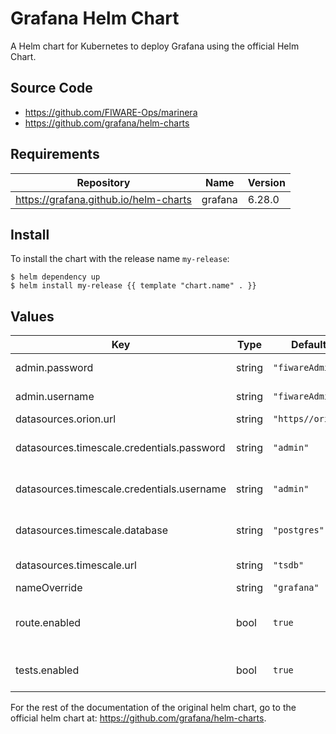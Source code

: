 # Grafana Helm Chart

A Helm chart for Kubernetes to deploy Grafana using the official Helm Chart.

## Source Code

* <https://github.com/FIWARE-Ops/marinera>
* <https://github.com/grafana/helm-charts>

## Requirements

| Repository | Name | Version |
|------------|------|---------|
| https://grafana.github.io/helm-charts | grafana | 6.28.0 |

## Install

To install the chart with the release name `my-release`:

```console
$ helm dependency up
$ helm install my-release {{ template "chart.name" . }}
```

## Values

| Key | Type | Default | Description |
|-----|------|---------|-------------|
| admin.password | string | `"fiwareAdmin"` | Admin password |
| admin.username | string | `"fiwareAdmin"` | Admin username |
| datasources.orion.url | string | `"https//orion"` | Orion URL |
| datasources.timescale.credentials.password | string | `"admin"` | Timescale database password |
| datasources.timescale.credentials.username | string | `"admin"` | Timescale database username |
| datasources.timescale.database | string | `"postgres"` | Timescale database name |
| datasources.timescale.url | string | `"tsdb"` | Timescale URL |
| nameOverride | string | `"grafana"` |  |
| route.enabled | bool | `true` | To enable the OpenShift route |
| tests.enabled | bool | `true` | To enable default tests |

For the rest of the documentation of the original helm chart, go to the official helm chart at: https://github.com/grafana/helm-charts.
